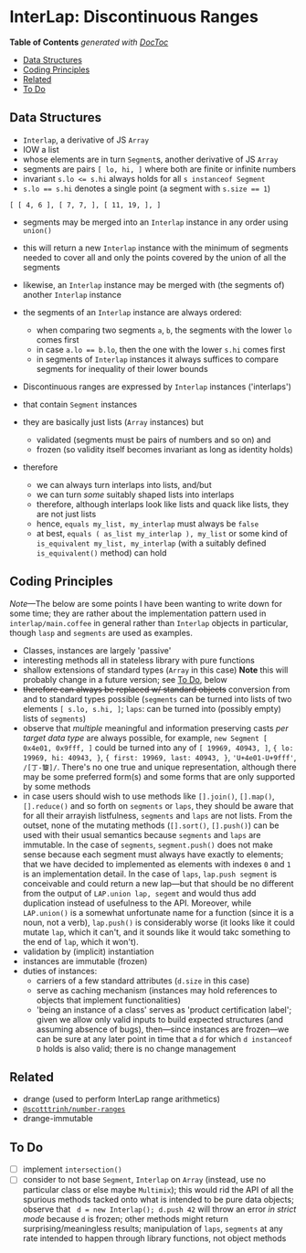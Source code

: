 


# InterLap: Discontinuous Ranges

<!-- START doctoc generated TOC please keep comment here to allow auto update -->
<!-- DON'T EDIT THIS SECTION, INSTEAD RE-RUN doctoc TO UPDATE -->
**Table of Contents**  *generated with [DocToc](https://github.com/thlorenz/doctoc)*

- [Data Structures](#data-structures)
- [Coding Principles](#coding-principles)
- [Related](#related)
- [To Do](#to-do)

<!-- END doctoc generated TOC please keep comment here to allow auto update -->


## Data Structures

* `Interlap`, a derivative of JS `Array`
* IOW a list
* whose elements are in turn `Segment`s, another derivative of JS `Array`
* segments are pairs `[ lo, hi, ]` where both are finite or infinite numbers
* invariant `s.lo <= s.hi` always holds for all `s instanceof Segment`
* `s.lo == s.hi` denotes a single point (a segment with `s.size == 1`)

```
[ [ 4, 6 ], [ 7, 7, ], [ 11, 19, ], ]
```

* segments may be merged into an `Interlap` instance in any order using `union()`
* this will return a new `Interlap` instance with the minimum of segments needed to cover all and only the
	points covered by the union of all the segments
* likewise, an `Interlap` instance may be merged with (the segments of) another `Interlap` instance
* the segments of an `Interlap` instance are always ordered:
	* when comparing two segments `a`, `b`, the segments with the lower `lo` comes first
	* in case `a.lo == b.lo`, then the one with the lower `s.hi` comes first
	* in segments of `Interlap` instances it always suffices to compare segments for inequality of their
		lower bounds

* Discontinuous ranges are expressed by `Interlap` instances ('interlaps')
* that contain `Segment` instances
* they are basically just lists (`Array` instances) but
  * validated (segments must be pairs of numbers and so on) and
  * frozen (so validity itself becomes invariant as long as identity holds)
* therefore
  * we can always turn interlaps into lists, and/but
  * we can turn *some* suitably shaped lists into interlaps
  * therefore, although interlaps look like lists and quack like lists, they are not just lists
  * hence, `equals my_list, my_interlap` must always be `false`
  * at best, `equals ( as_list my_interlap ), my_list` or some kind of `is_equivalent my_list, my_interlap`
    (with a suitably defined `is_equivalent()` method) can hold

## Coding Principles

*Note*—The below are some points I have been wanting to write down for some time; they are rather about the
implementation pattern used in `interlap/main.coffee` in general rather than `Interlap` objects in
particular, though `lasp` and `segments` are used as examples.

* Classes, instances are largely 'passive'
* interesting methods all in stateless library with pure functions
* shallow extensions of standard types (`Array` in this case) **Note** this will probably change in a future
  version; see [To Do](#to-do), below
* <strike>therefore can always be replaced w/ standard objects</strike> conversion from and to standard
  types possible (`segments` can be turned into lists of two elements `[ s.lo, s.hi, ]`; `laps`: can be
  turned into (possibly empty) lists of `segments`)
* observe that *multiple* meaningful and information preserving casts *per target data type* are always
  possible, for example, `new Segment [ 0x4e01, 0x9fff, ]` could be turned into any of `[ 19969, 40943, ]`,
  `{ lo: 19969, hi: 40943, }`, `{ first: 19969, last: 40943, }`, `'U+4e01-U+9fff'`, `/[丁-鿯]/`. There's no
  one true and unique representation, although there may be some preferred form(s) and some forms that are
  only supported by some methods
* in case users should wish to use methods like `[].join()`, `[].map()`, `[].reduce()` and so forth on
  `segments` or `laps`, they should be aware that for all their arrayish listfulness, `segments` and `laps`
  are not lists. From the outset, none of the mutating methods (`[].sort()`, `[].push()`) can be used with
  their usual semantics because `segments` and `laps` are immutable. In the case of `segments`,
  `segment.push()` does not make sense because each segment must always have exactly to elements; that we
  have decided to implemented as elements with indexes `0` and `1` is an implementation detail. In the case
  of `laps`, `lap.push segment` is conceivable and could return a new lap—but that should be no different
  from the output of `LAP.union lap, segemt` and would thus add duplication instead of usefulness to the
  API. Moreover, while `LAP.union()` is a somewhat unfortunate name for a function (since it is a noun, not
  a verb), `lap.push()` is considerably worse (it looks like it could mutate `lap`, which it can't, and it
  sounds like it would takc something to the end of `lap`, which it won't).
* validation by (implicit) instantiation
* instances are immutable (frozen)
* duties of instances:
	* carriers of a few standard attributes (`d.size` in this case)
	* serve as caching mechanism (instances may hold references to objects that implement functionalities)
	* 'being an instance of a class' serves as 'product certification label'; given we allow only valid
	  inputs to build expected structures (and assuming absence of bugs), then—since instances are frozen—we
	  can be sure at any later point in time that a `d` for which `d instanceof D` holds is also valid; there
	  is no change management

## Related

* drange (used to perform InterLap range arithmetics)
* [`@scotttrinh/number-ranges`](https://www.npmjs.com/package/@scotttrinh/number-ranges)
* drange-immutable

## To Do

* [ ] implement `intersection()`
* [ ] consider to not base `Segment`, `Interlap` on `Array` (instead, use no particular class or else maybe
  `Multimix`); this would rid the API of all the spurious methods tacked onto what is intended to be pure
  data objects; observe that ` d = new Interlap(); d.push 42` will throw an error *in strict mode* because
  `d` is frozen; other methods might return surprising/meaningless results; manipulation of `laps`,
  `segments` at any rate intended to happen through library functions, not object methods

<!--

does it make sense to allow
* codepoints as strings
* arbitrary strings? strings do have a total ordering, so why not? but probably no use case, so rather
	use strings for single codepoints only
 -->

